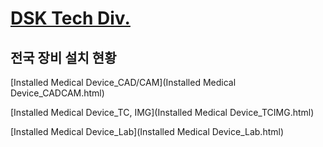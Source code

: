 # [DSK Tech Div.](https://dscorea.github.io/DSKTech/)

## 전국 장비 설치 현황

[Installed Medical Device_CAD/CAM](Installed Medical Device_CADCAM.html)

[Installed Medical Device_TC, IMG](Installed Medical Device_TCIMG.html)

[Installed Medical Device_Lab](Installed Medical Device_Lab.html)

